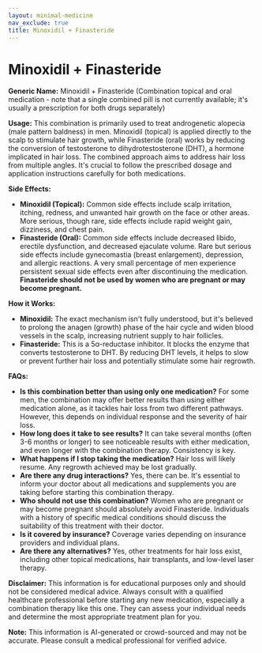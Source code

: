 ```yaml
---
layout: minimal-medicine
nav_exclude: true
title: Minoxidil + Finasteride
---
```


# Minoxidil + Finasteride

**Generic Name:** Minoxidil + Finasteride (Combination topical and oral medication - note that a single combined pill is not currently available; it's usually a prescription for both drugs separately)


**Usage:**  This combination is primarily used to treat androgenetic alopecia (male pattern baldness) in men. Minoxidil (topical) is applied directly to the scalp to stimulate hair growth, while Finasteride (oral) works by reducing the conversion of testosterone to dihydrotestosterone (DHT), a hormone implicated in hair loss.  The combined approach aims to address hair loss from multiple angles.  It's crucial to follow the prescribed dosage and application instructions carefully for both medications.


**Side Effects:**

* **Minoxidil (Topical):**  Common side effects include scalp irritation, itching, redness, and unwanted hair growth on the face or other areas.  More serious, though rare, side effects include rapid weight gain, dizziness, and chest pain.
* **Finasteride (Oral):**  Common side effects include decreased libido, erectile dysfunction, and decreased ejaculate volume.  Rare but serious side effects include gynecomastia (breast enlargement), depression, and allergic reactions.  A very small percentage of men experience persistent sexual side effects even after discontinuing the medication.  **Finasteride should not be used by women who are pregnant or may become pregnant.**


**How it Works:**

* **Minoxidil:**  The exact mechanism isn't fully understood, but it's believed to prolong the anagen (growth) phase of the hair cycle and widen blood vessels in the scalp, increasing nutrient supply to hair follicles.
* **Finasteride:**  This is a 5α-reductase inhibitor.  It blocks the enzyme that converts testosterone to DHT. By reducing DHT levels, it helps to slow or prevent further hair loss and potentially stimulate some hair regrowth.


**FAQs:**

* **Is this combination better than using only one medication?**  For some men, the combination may offer better results than using either medication alone, as it tackles hair loss from two different pathways. However, this depends on individual response and the severity of hair loss.
* **How long does it take to see results?**  It can take several months (often 3-6 months or longer) to see noticeable results with either medication, and even longer with the combination therapy.  Consistency is key.
* **What happens if I stop taking the medication?**  Hair loss will likely resume.  Any regrowth achieved may be lost gradually.
* **Are there any drug interactions?**  Yes, there can be.  It's essential to inform your doctor about all medications and supplements you are taking before starting this combination therapy.
* **Who should not use this combination?**  Women who are pregnant or may become pregnant should absolutely avoid Finasteride.  Individuals with a history of specific medical conditions should discuss the suitability of this treatment with their doctor.
* **Is it covered by insurance?**  Coverage varies depending on insurance providers and individual plans.
* **Are there any alternatives?**  Yes, other treatments for hair loss exist, including other topical medications, hair transplants, and low-level laser therapy.


**Disclaimer:** This information is for educational purposes only and should not be considered medical advice.  Always consult with a qualified healthcare professional before starting any new medication, especially a combination therapy like this one.  They can assess your individual needs and determine the most appropriate treatment plan for you.


**Note:** This information is AI-generated or crowd-sourced and may not be accurate. Please consult a medical professional for verified advice.